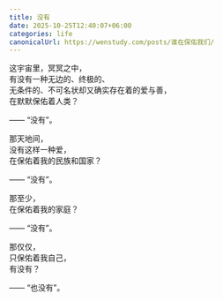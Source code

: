 ```yaml
---
title: 没有
date: 2025-10-25T12:40:07+06:00
categories: life
canonicalUrl: https://wenstudy.com/posts/谁在保佑我们/
---
```


这宇宙里，冥冥之中，  
有没有一种无边的、终极的、  
无条件的、不可名状却又确实存在着的爱与善，  
在默默保佑着人类？

—— “没有”。

那天地间，  
没有这样一种爱，  
在保佑着我的民族和国家？

—— “没有”。

那至少，  
在保佑着我的家庭？

—— “没有”。

那仅仅，  
只保佑着我自己，  
有没有？

—— “也没有”。